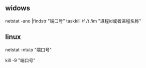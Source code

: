## widows 

netstat -ano |findstr "端口号"
taskkill /f /t /im "进程id或者进程名称"


## linux 

netstat -ntulp "端口号"

kill -9 "端口号"
